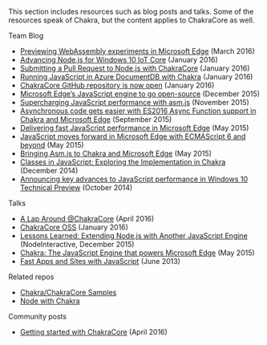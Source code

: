 This section includes resources such as blog posts and talks. Some of the resources speak of Chakra, but the content applies to ChakraCore as well. 

Team Blog
* [Previewing WebAssembly experiments in Microsoft Edge](https://blogs.windows.com/msedgedev/2016/03/15/previewing-webassembly-experiments/) (March 2016) 
* [Advancing Node.js for Windows 10 IoT Core](https://blogs.windows.com/buildingapps/2016/01/20/advancing-node-js-for-windows-10-iot-core/) (January 2016)
* [Submitting a Pull Request to Node.js with ChakraCore](https://blogs.windows.com/msedgedev/2016/01/19/nodejs-chakracore-mainline/) (January 2016)
* [Running JavaScript in Azure DocumentDB with Chakra](https://azure.microsoft.com/en-us/blog/the-road-ahead-for-azure-documentdb-with-chakracore/) (January 2016)
* [ChakraCore GitHub repository is now open](https://blogs.windows.com/msedgedev/2016/01/13/chakracore-now-open/) (January 2016)
* [Microsoft Edge’s JavaScript engine to go open-source](https://blogs.windows.com/msedgedev/2015/12/05/open-source-chakra-core/) (December 2015)
* [Supercharging JavaScript performance with asm.js](http://blogs.windows.com/msedgedev/2015/11/10/supercharging-javascript-performance-with-asm-js/) (November 2015)
* [Asynchronous code gets easier with ES2016 Async Function support in Chakra and Microsoft Edge](http://blogs.windows.com/msedgedev/2015/09/30/asynchronous-code-gets-easier-with-es2016-async-function-support-in-chakra-and-microsoft-edge/) (September 2015)
* [Delivering fast JavaScript performance in Microsoft Edge](http://blogs.windows.com/msedgedev/2015/05/20/delivering-fast-javascript-performance-in-microsoft-edge/) (May 2015)
* [JavaScript moves forward in Microsoft Edge with ECMAScript 6 and beyond](http://blogs.windows.com/msedgedev/2015/05/12/javascript-moves-forward-in-microsoft-edge-with-ecmascript-6-and-beyond/) (May 2015)
* [Bringing Asm.js to Chakra and Microsoft Edge](http://blogs.windows.com/msedgedev/2015/05/07/bringing-asm-js-to-chakra-microsoft-edge/) (May 2015)
* [Classes in JavaScript: Exploring the Implementation in Chakra](http://blogs.msdn.com/b/ie/archive/2014/12/15/classes-in-javascript-exploring-the-implementation-in-chakra.aspx) (December 2014)
* [Announcing key advances to JavaScript performance in Windows 10 Technical Preview](http://blogs.msdn.com/b/ie/archive/2014/10/09/announcing-key-advances-to-javascript-performance-in-windows-10-technical-preview.aspx) (October 2014)

Talks
* [A Lap Around @ChakraCore](https://channel9.msdn.com/Events/WebPlatformSummit/edgesummit2016/ES1609) (April 2016)
* [ChakraCore OSS](https://www.youtube.com/watch?v=1bfDB3YPHFI&feature=youtu.be) (January 2016)
* [Lessons Learned: Extending Node.js with Another JavaScript Engine](https://www.youtube.com/watch?v=Zbc3SwMDWf0) (NodeInteractive, December 2015)
* [Chakra: The JavaScript Engine that powers Microsoft Edge](https://channel9.msdn.com/Events/WebPlatformSummit/2015/Chakra-The-JavaScript-Engine-that-powers-Microsoft-Edge) (May 2015)
* [Fast Apps and Sites with JavaScript](https://channel9.msdn.com/Events/Build/2013/4-313) (June 2013)

Related repos
* [Chakra/ChakraCore Samples](https://github.com/Microsoft/Chakra-Samples)
* [Node with Chakra](https://github.com/Microsoft/node)

Community posts
* [Getting started with ChakraCore](http://eclipsesource.com/blogs/2016/04/06/getting-started-with-microsoft-chakracore/) (April 2016)